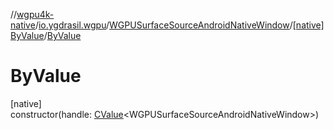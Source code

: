 //[wgpu4k-native](../../../../index.md)/[io.ygdrasil.wgpu](../../index.md)/[WGPUSurfaceSourceAndroidNativeWindow](../index.md)/[[native]ByValue](index.md)/[ByValue](-by-value.md)

# ByValue

[native]\
constructor(handle: [CValue](https://kotlinlang.org/api/core/kotlin-stdlib/kotlinx.cinterop/-c-value/index.html)&lt;WGPUSurfaceSourceAndroidNativeWindow&gt;)